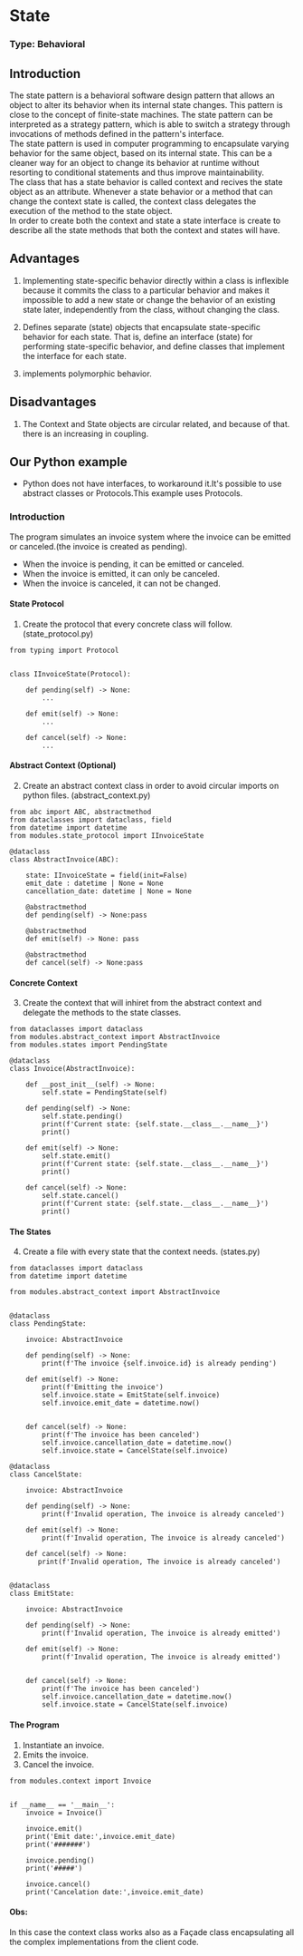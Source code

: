 # State

### Type: Behavioral

## Introduction

The state pattern is a behavioral software design pattern that allows an object to alter its behavior when its internal state changes. This pattern is close to the concept of finite-state machines. The state pattern can be interpreted as a strategy pattern, which is able to switch a strategy through invocations of methods defined in the pattern's interface.<br>
The state pattern is used in computer programming to encapsulate varying behavior for the same object, based on its internal state. This can be a cleaner way for an object to change its behavior at runtime without resorting to conditional statements and thus improve maintainability.<br>
The class that has a state behavior is called context and recives the state object as an attribute. Whenever a state behavior or a method that can change the context state is called, the context class delegates the execution of the method to the state object.<br>
In order to create both the context and state a state interface is create to describe all the state methods that both the context and states will have.


## Advantages

1. Implementing state-specific behavior directly within a class is inflexible because it commits the class to a particular behavior and makes it impossible to add a new state or change the behavior of an existing state later, independently from the class, without changing the class.

2. Defines separate (state) objects that encapsulate state-specific behavior for each state. That is, define an interface (state) for performing state-specific behavior, and define classes that implement the interface for each state.

3. implements polymorphic behavior.

## Disadvantages

1. The Context and State objects are circular related, and because of that. there is an increasing in coupling.

## Our Python example

* Python does not have interfaces, to workaround it.It's possible to use abstract classes or Protocols.This example uses Protocols. 

### Introduction

The program simulates an invoice system where the invoice can be emitted or canceled.(the invoice is created as pending).

* When the invoice is pending, it can be emitted or canceled.
* When the invoice is emitted, it can only be canceled.
* When the invoice is canceled, it can not be changed.


#### State Protocol

1. Create the protocol that every concrete class will follow. (state_protocol.py)

```
from typing import Protocol


class IInvoiceState(Protocol):
    
    def pending(self) -> None: 
        ...
    
    def emit(self) -> None: 
        ...
    
    def cancel(self) -> None:
        ...

```

#### Abstract Context (Optional)

2. Create an abstract context class in order to avoid circular imports on python files.  (abstract_context.py)

```
from abc import ABC, abstractmethod
from dataclasses import dataclass, field
from datetime import datetime
from modules.state_protocol import IInvoiceState

@dataclass
class AbstractInvoice(ABC):
    
    state: IInvoiceState = field(init=False)
    emit_date : datetime | None = None
    cancellation_date: datetime | None = None
    
    @abstractmethod
    def pending(self) -> None:pass
        
    @abstractmethod
    def emit(self) -> None: pass

    @abstractmethod    
    def cancel(self) -> None:pass

```

#### Concrete Context

3. Create the context that will inhiret from the abstract context and delegate the methods to the state classes.

```
from dataclasses import dataclass
from modules.abstract_context import AbstractInvoice
from modules.states import PendingState

@dataclass
class Invoice(AbstractInvoice):
    
    def __post_init__(self) -> None:
        self.state = PendingState(self)
    
    def pending(self) -> None:
        self.state.pending()
        print(f'Current state: {self.state.__class__.__name__}')
        print()
    
    def emit(self) -> None:
        self.state.emit()
        print(f'Current state: {self.state.__class__.__name__}')
        print()
        
    def cancel(self) -> None:
        self.state.cancel()
        print(f'Current state: {self.state.__class__.__name__}')
        print()

```

#### The States

4. Create a file with every state that the context needs. (states.py)

```
from dataclasses import dataclass
from datetime import datetime

from modules.abstract_context import AbstractInvoice


@dataclass
class PendingState:
    
    invoice: AbstractInvoice
    
    def pending(self) -> None:
        print(f'The invoice {self.invoice.id} is already pending')
    
    def emit(self) -> None:  
        print(f'Emitting the invoice')
        self.invoice.state = EmitState(self.invoice)
        self.invoice.emit_date = datetime.now()
        

    def cancel(self) -> None:
        print(f'The invoice has been canceled')
        self.invoice.cancellation_date = datetime.now()
        self.invoice.state = CancelState(self.invoice)

@dataclass
class CancelState:
    
    invoice: AbstractInvoice
    
    def pending(self) -> None:
        print(f'Invalid operation, The invoice is already canceled')
    
    def emit(self) -> None:  
        print(f'Invalid operation, The invoice is already canceled')

    def cancel(self) -> None:
       print(f'Invalid operation, The invoice is already canceled')


@dataclass
class EmitState:
    
    invoice: AbstractInvoice
    
    def pending(self) -> None:
        print(f'Invalid operation, The invoice is already emitted')
    
    def emit(self) -> None:  
        print(f'Invalid operation, The invoice is already emitted')
        

    def cancel(self) -> None:
        print(f'The invoice has been canceled')
        self.invoice.cancellation_date = datetime.now()
        self.invoice.state = CancelState(self.invoice)

```

#### The Program

1. Instantiate an invoice.
2. Emits the invoice.
3. Cancel the invoice.


```
from modules.context import Invoice

    
if __name__ == '__main__':
    invoice = Invoice()
    
    invoice.emit()
    print('Emit date:',invoice.emit_date)
    print('#######')
    
    invoice.pending()
    print('#####')
    
    invoice.cancel()
    print('Cancelation date:',invoice.emit_date)

```

#### Obs:

In this case the context class works also as a Façade class encapsulating all the complex implementations from the client code.
